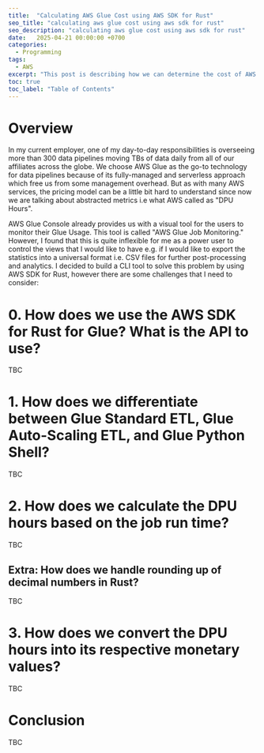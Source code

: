 ```yaml
---
title:  "Calculating AWS Glue Cost using AWS SDK for Rust"
seo_title: "calculating aws glue cost using aws sdk for rust"
seo_description: "calculating aws glue cost using aws sdk for rust"
date:   2025-04-21 00:00:00 +0700
categories:
  - Programming
tags:
  - AWS
excerpt: "This post is describing how we can determine the cost of AWS Glue ETL job using AWS SDK for Rust..."
toc: true
toc_label: "Table of Contents"
---
```

# Overview
In my current employer, one of my day-to-day responsibilities is overseeing more than 300 data pipelines moving TBs of data daily from all of our affiliates across the globe. We choose AWS Glue as the go-to technology for data pipelines because of its fully-managed and serverless approach which free us from some management overhead. But as with many AWS services, the pricing model can be a little bit hard to understand since now we are talking about abstracted metrics i.e what AWS called as "DPU Hours". 

AWS Glue Console already provides us with a visual tool for the users to monitor their Glue Usage. This tool is called "AWS Glue Job Monitoring." However, I found that this is quite inflexible for me as a power user to control the views that I would like to have e.g. if I would like to export the statistics into a universal format i.e. CSV files for further post-processing and analytics. I decided to build a CLI tool to solve this problem by using AWS SDK for Rust, however there are some challenges that I need to consider:

# 0. How does we use the AWS SDK for Rust for Glue? What is the API to use?
TBC

# 1. How does we differentiate between Glue Standard ETL, Glue Auto-Scaling ETL, and Glue Python Shell?
TBC

# 2. How does we calculate the DPU hours based on the job run time?
TBC

## Extra: How does we handle rounding up of decimal numbers in Rust?
TBC

# 3. How does we convert the DPU hours into its respective monetary values?
TBC

# Conclusion
TBC
